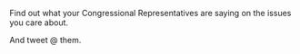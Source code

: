 Find out what your Congressional Representatives are saying on the issues you care about.

And tweet @ them.